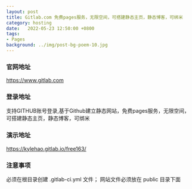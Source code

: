 ```yaml
---
layout: post
title: Gitlab.com 免费pages服务，无限空间，可搭建静态主页，静态博客，可绑米
category: hosting
date:   2022-05-23 12:50:00 +0800
tags:
- Pages
background: ../img/post-bg-poem-10.jpg
---
```


### 官网地址
https://www.gitlab.com

### 登录地址
支持GITHUB账号登录,基于Github建立静态网站，免费pages服务，无限空间，可搭建静态主页，静态博客，可绑米

### 演示地址
https://kylehao.gitlab.io/free163/

### 注意事项
必须在根目录创建 .gitlab-ci.yml 文件；
网站文件必须放在 public 目录下面